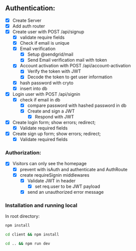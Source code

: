 ## Authentication:

* [x] Create Server
* [x] Add auth router
* [x] Create user with POST /api/signup
    * [x] validate require fields
    * [x] Check if email is unique
    * [x] Email verification
        * [x] Setup @sendgrid/mail
        * [x] Send Email verification mail with token
    * [x] Account activation with POST /api/account-activation
        * [x] Verify the token with JWT
        * [x] Decode the token to get user information
    * [x] hash password with cryto
    * [x] insert into db

* [x] Login user with POST /api/signin
    * [x] check if email in db
        * [x] compare password with hashed password in db
        * [x] Create and sign a JWT
            * [x] Respond with JWT

* [x] Create login form; show errors; redirect;
    * [x] Validate required fields

* [x] Create sign up form; show errors; redirect;
    * [x] Validate required fields

### Authorization:

* [x] Visitors can only see the homepage
    * [x] prevent with isAuth and authenticate and AuthRoute
    * [x] create requireSignin middlewares
        * [x] Validate JWT in header
            * [x] set req.user to be JWT payload
        * [x] send an unauthorized error message

### Installation and running local

In root directory:

```bash
npm install
```

```bash
cd client && npm install
```

```bash
cd .. && npm run dev
```